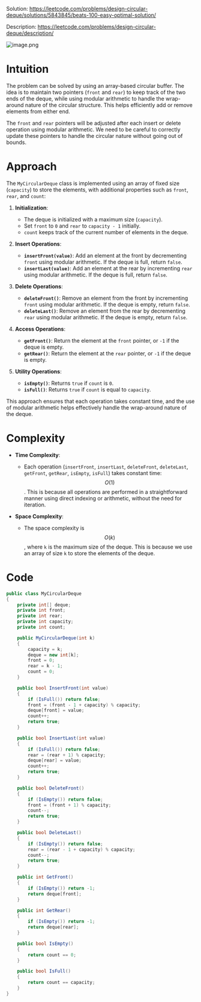 Solution: https://leetcode.com/problems/design-circular-deque/solutions/5843845/beats-100-easy-optimal-solution/

Description: https://leetcode.com/problems/design-circular-deque/description/

![image.png](https://assets.leetcode.com/users/images/328611e8-c22a-4102-8b59-b0483fcf903e_1727530729.047404.png)


# Intuition
The problem can be solved by using an array-based circular buffer. The idea is to maintain two pointers (`front` and `rear`) to keep track of the two ends of the deque, while using modular arithmetic to handle the wrap-around nature of the circular structure. This helps efficiently add or remove elements from either end.

The `front` and `rear` pointers will be adjusted after each insert or delete operation using modular arithmetic. We need to be careful to correctly update these pointers to handle the circular nature without going out of bounds.

# Approach
The `MyCircularDeque` class is implemented using an array of fixed size (`capacity`) to store the elements, with additional properties such as `front`, `rear`, and `count`:
1. **Initialization**: 
   - The deque is initialized with a maximum size (`capacity`).
   - Set `front` to `0` and `rear` to `capacity - 1` initially.
   - `count` keeps track of the current number of elements in the deque.

2. **Insert Operations**:
   - **`insertFront(value)`**: Add an element at the front by decrementing `front` using modular arithmetic. If the deque is full, return `false`.
   - **`insertLast(value)`**: Add an element at the rear by incrementing `rear` using modular arithmetic. If the deque is full, return `false`.

3. **Delete Operations**:
   - **`deleteFront()`**: Remove an element from the front by incrementing `front` using modular arithmetic. If the deque is empty, return `false`.
   - **`deleteLast()`**: Remove an element from the rear by decrementing `rear` using modular arithmetic. If the deque is empty, return `false`.

4. **Access Operations**:
   - **`getFront()`**: Return the element at the `front` pointer, or `-1` if the deque is empty.
   - **`getRear()`**: Return the element at the `rear` pointer, or `-1` if the deque is empty.

5. **Utility Operations**:
   - **`isEmpty()`**: Returns `true` if `count` is `0`.
   - **`isFull()`**: Returns `true` if `count` is equal to `capacity`.

This approach ensures that each operation takes constant time, and the use of modular arithmetic helps effectively handle the wrap-around nature of the deque.

# Complexity
- **Time Complexity**: 
  - Each operation (`insertFront`, `insertLast`, `deleteFront`, `deleteLast`, `getFront`, `getRear`, `isEmpty`, `isFull`) takes constant time: $$O(1)$$. This is because all operations are performed in a straightforward manner using direct indexing or arithmetic, without the need for iteration.

- **Space Complexity**: 
  - The space complexity is $$O(k)$$, where `k` is the maximum size of the deque. This is because we use an array of size `k` to store the elements of the deque.


# Code
```csharp []
public class MyCircularDeque
{
    private int[] deque;
    private int front;
    private int rear;
    private int capacity;
    private int count;

    public MyCircularDeque(int k)
    {
        capacity = k;
        deque = new int[k];
        front = 0;
        rear = k - 1;
        count = 0;
    }

    public bool InsertFront(int value)
    {
        if (IsFull()) return false;
        front = (front - 1 + capacity) % capacity;
        deque[front] = value;
        count++;
        return true;
    }

    public bool InsertLast(int value)
    {
        if (IsFull()) return false;
        rear = (rear + 1) % capacity;
        deque[rear] = value;
        count++;
        return true;
    }

    public bool DeleteFront()
    {
        if (IsEmpty()) return false;
        front = (front + 1) % capacity;
        count--;
        return true;
    }

    public bool DeleteLast()
    {
        if (IsEmpty()) return false;
        rear = (rear - 1 + capacity) % capacity;
        count--;
        return true;
    }

    public int GetFront()
    {
        if (IsEmpty()) return -1;
        return deque[front];
    }

    public int GetRear()
    {
        if (IsEmpty()) return -1;
        return deque[rear];
    }

    public bool IsEmpty()
    {
        return count == 0;
    }

    public bool IsFull()
    {
        return count == capacity;
    }
}

```

